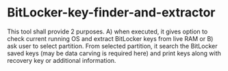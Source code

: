 # BitLocker-key-finder-and-extractor
This tool shall provide 2 purposes. A) when executed, it gives option to check current running OS and extract BitLocker keys from live RAM or B) ask user to  select partition. From selected partition, it search the BitLocker saved keys (may be data carving is required here) and print keys along with recovery key or additional information. 
